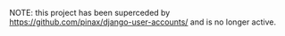 NOTE: this project has been superceded by https://github.com/pinax/django-user-accounts/ and is no longer active.
